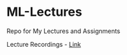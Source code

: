 # ML-Lectures
Repo for My Lectures and Assignments 

Lecture Recordings - <a href="https://drive.google.com/drive/folders/1N7ByJLI3mjxqzXdRULJ1aJ4J1_o-EORM?usp=sharing">Link</a>
